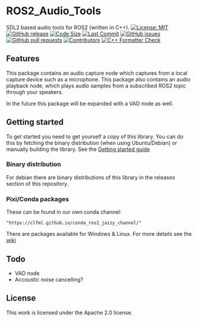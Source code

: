 # ROS2_Audio_Tools
SDL2 based audio tools for ROS2 (written in C++).
[![License: MIT](https://img.shields.io/badge/GitHub-Apache_2-informational)](https://opensource.org/license/apache) [![GitHub release](https://img.shields.io/github/release/CLFML/ROS2_audio_tools.svg)](https://github.com/CLFML/ROS2_audio_tools/releases) [![Code Size](https://img.shields.io/github/languages/code-size/CLFML/ROS2_audio_tools.svg?branch=main)](https://github.com/CLFML/ROS2_audio_tools?branch=main) [![Last Commit](https://img.shields.io/github/last-commit/CLFML/ROS2_audio_tools.svg)](https://github.com/CLFML/ROS2_audio_tools/commits/main) [![GitHub issues](https://img.shields.io/github/issues/CLFML/ROS2_audio_tools)](https://github.com/CLFML/ROS2_audio_tools/issues) [![GitHub pull requests](https://img.shields.io/github/issues-pr/CLFML/ROS2_audio_tools)](https://github.com/CLFML/ROS2_audio_tools/pulls) [![Contributors](https://img.shields.io/github/contributors/CLFML/ROS2_audio_tools.svg)](https://github.com/CLFML/ROS2_audio_tools/graphs/contributors) [![C++ Formatter Check](https://github.com/CLFML/ROS2_audio_tools/actions/workflows/cpp-formatter.yml/badge.svg?branch=main)](https://github.com/CLFML/ROS2_audio_tools/actions/workflows/cpp-formatter.yml?branch=main)

## Features
This package contains an audio capture node which captures from a local capture device such as a microphone. This package also contains an audio playback node, which plays audio samples from a subscribed ROS2 topic through your speakers. 

In the future this package will be expanded with a VAD node as well.

## Getting started
To get started you need to get yourself a copy of this library. You can do this by fetching the binary distribution (when using Ubuntu/Debian) or manually building the library.
See the [Getting started guide](https://clfml.github.io/ROS2_Audio_Tools/usage/overview/)

### Binary distribution
For debian there are binary distributions of this library in the releases section of this repository.

### Pixi/Conda packages
These can be found in our own conda channel:
```
"https://clfml.github.io/conda_ros2_jazzy_channel/"
```
There are packages available for Windows & Linux.
For more details see the [wiki](https://clfml.github.io/ROS2_Audio_Tools/ros2_pixi_build_linux_windows/)

## Todo
- VAD node
- Accoustic noise cancelling?

## License
This work is licensed under the Apache 2.0 license. 
